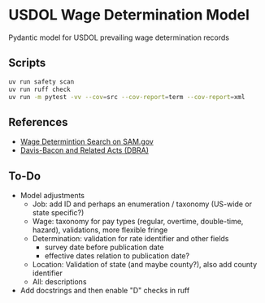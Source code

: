 # USDOL Wage Determination Model

Pydantic model for USDOL prevailing wage determination records


## Scripts

```bash
uv run safety scan
uv run ruff check
uv run -m pytest -vv --cov=src --cov-report=term --cov-report=xml
```


## References

* [Wage Determintion Search on SAM.gov](https://sam.gov/search/?index=dbra)
* [Davis-Bacon and Related Acts (DBRA)](https://www.dol.gov/agencies/whd/government-contracts/construction)


## To-Do

* Model adjustments
  * Job: add ID and perhaps an enumeration / taxonomy (US-wide or state specific?)
  * Wage: taxonomy for pay types (regular, overtime, double-time, hazard), validations, more flexible fringe
  * Determination: validation for rate identifier and other fields
    * survey date before publication date
    * effective dates relation to publication date?
  * Location: Validation of state (and maybe county?), also add county identifier
  * All: descriptions
* Add docstrings and then enable "D" checks in ruff
